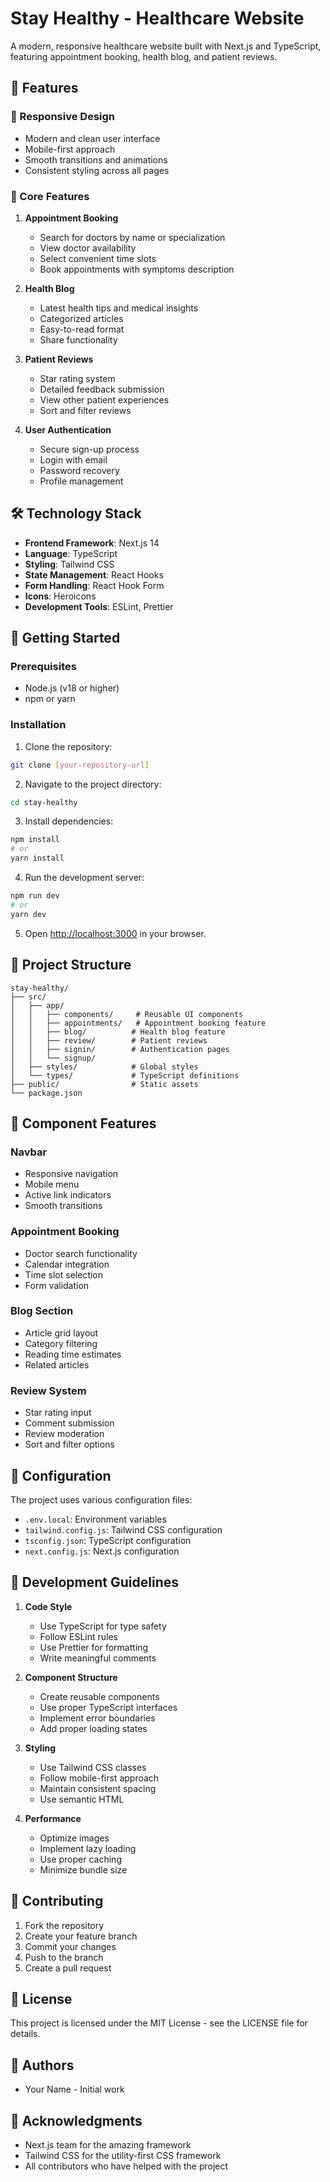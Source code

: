 # Stay Healthy - Healthcare Website

A modern, responsive healthcare website built with Next.js and TypeScript, featuring appointment booking, health blog, and patient reviews.

## 🌟 Features

### 📱 Responsive Design
- Modern and clean user interface
- Mobile-first approach
- Smooth transitions and animations
- Consistent styling across all pages

### 🏥 Core Features
1. **Appointment Booking**
   - Search for doctors by name or specialization
   - View doctor availability
   - Select convenient time slots
   - Book appointments with symptoms description

2. **Health Blog**
   - Latest health tips and medical insights
   - Categorized articles
   - Easy-to-read format
   - Share functionality

3. **Patient Reviews**
   - Star rating system
   - Detailed feedback submission
   - View other patient experiences
   - Sort and filter reviews

4. **User Authentication**
   - Secure sign-up process
   - Login with email
   - Password recovery
   - Profile management

## 🛠️ Technology Stack

- **Frontend Framework**: Next.js 14
- **Language**: TypeScript
- **Styling**: Tailwind CSS
- **State Management**: React Hooks
- **Form Handling**: React Hook Form
- **Icons**: Heroicons
- **Development Tools**: ESLint, Prettier

## 🚀 Getting Started

### Prerequisites
- Node.js (v18 or higher)
- npm or yarn

### Installation

1. Clone the repository:
```bash
git clone [your-repository-url]
```

2. Navigate to the project directory:
```bash
cd stay-healthy
```

3. Install dependencies:
```bash
npm install
# or
yarn install
```

4. Run the development server:
```bash
npm run dev
# or
yarn dev
```

5. Open [http://localhost:3000](http://localhost:3000) in your browser.

## 📁 Project Structure

```
stay-healthy/
├── src/
│   ├── app/
│   │   ├── components/     # Reusable UI components
│   │   ├── appointments/   # Appointment booking feature
│   │   ├── blog/          # Health blog feature
│   │   ├── review/        # Patient reviews
│   │   ├── signin/        # Authentication pages
│   │   └── signup/
│   ├── styles/            # Global styles
│   └── types/             # TypeScript definitions
├── public/                # Static assets
└── package.json
```

## 🎨 Component Features

### Navbar
- Responsive navigation
- Mobile menu
- Active link indicators
- Smooth transitions

### Appointment Booking
- Doctor search functionality
- Calendar integration
- Time slot selection
- Form validation

### Blog Section
- Article grid layout
- Category filtering
- Reading time estimates
- Related articles

### Review System
- Star rating input
- Comment submission
- Review moderation
- Sort and filter options

## 🔧 Configuration

The project uses various configuration files:

- `.env.local`: Environment variables
- `tailwind.config.js`: Tailwind CSS configuration
- `tsconfig.json`: TypeScript configuration
- `next.config.js`: Next.js configuration

## 📝 Development Guidelines

1. **Code Style**
   - Use TypeScript for type safety
   - Follow ESLint rules
   - Use Prettier for formatting
   - Write meaningful comments

2. **Component Structure**
   - Create reusable components
   - Use proper TypeScript interfaces
   - Implement error boundaries
   - Add proper loading states

3. **Styling**
   - Use Tailwind CSS classes
   - Follow mobile-first approach
   - Maintain consistent spacing
   - Use semantic HTML

4. **Performance**
   - Optimize images
   - Implement lazy loading
   - Use proper caching
   - Minimize bundle size

## 🤝 Contributing

1. Fork the repository
2. Create your feature branch
3. Commit your changes
4. Push to the branch
5. Create a pull request

## 📄 License

This project is licensed under the MIT License - see the LICENSE file for details.

## 👥 Authors

- Your Name - Initial work

## 🙏 Acknowledgments

- Next.js team for the amazing framework
- Tailwind CSS for the utility-first CSS framework
- All contributors who have helped with the project
